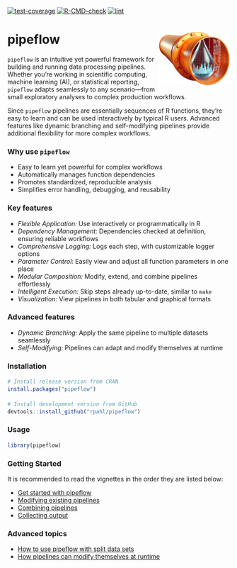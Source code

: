 
<!-- README.md is generated from README.Rmd. Please edit that file -->

<!-- badges: start -->

[![test-coverage](https://github.com/rpahl/pipeflow/actions/workflows/test-coverage.yaml/badge.svg)](https://github.com/rpahl/pipeflow/actions/workflows/test-coverage.yaml)
[![R-CMD-check](https://github.com/rpahl/pipeflow/actions/workflows/check-standard.yaml/badge.svg)](https://github.com/rpahl/pipeflow/actions/workflows/check-standard.yaml)
[![lint](https://github.com/rpahl/pipeflow/actions/workflows/lint.yaml/badge.svg)](https://github.com/rpahl/pipeflow/actions/workflows/lint.yaml)

<!-- badges: end -->

# pipeflow <img src="man/figures/logo.png" alt="logo" align="right" width="163" height="121"/>

`pipeflow` is an intuitive yet powerful framework for building and
running data processing pipelines. Whether you’re working in scientific
computing, machine learning (AI), or statistical reporting, `pipeflow`
adapts seamlessly to any scenario—from small exploratory analyses to
complex production workflows.

Since `pipeflow` pipelines are essentially sequences of R functions,
they’re easy to learn and can be used interactively by typical R users.
Advanced features like dynamic branching and self-modifying pipelines
provide additional flexibility for more complex workflows.

### Why use `pipeflow`

- Easy to learn yet powerful for complex workflows
- Automatically manages function dependencies
- Promotes standardized, reproducible analysis
- Simplifies error handling, debugging, and reusability

### Key features

- *Flexible Application:* Use interactively or programmatically in R
- *Dependency Management:* Dependencies checked at definition, ensuring
  reliable workflows
- *Comprehensive Logging:* Logs each step, with customizable logger
  options
- *Parameter Control:* Easily view and adjust all function parameters in
  one place
- *Modular Composition:* Modify, extend, and combine pipelines
  effortlessly
- *Intelligent Execution:* Skip steps already up-to-date, similar to
  `make`
- *Visualization:* View pipelines in both tabular and graphical formats

### Advanced features

- *Dynamic Branching:* Apply the same pipeline to multiple datasets
  seamlessly
- *Self-Modifying:* Pipelines can adapt and modify themselves at runtime

### Installation

``` r
# Install release version from CRAN
install.packages("pipeflow")

# Install development version from GitHub
devtools::install_github("rpahl/pipeflow")
```

### Usage

``` r
library(pipeflow)
```

### Getting Started

It is recommended to read the vignettes in the order they are listed
below:

- [Get started with
  pipeflow](https://rpahl.github.io/pipeflow/articles/get-started.html)
- [Modifying existing
  pipelines](https://rpahl.github.io/pipeflow/articles/modify-pipeline.html)
- [Combining
  pipelines](https://rpahl.github.io/pipeflow/articles/combine-pipelines.html)
- [Collecting
  output](https://rpahl.github.io/pipeflow/articles/collect-output.html)

### Advanced topics

- [How to use pipeflow with split data
  sets](https://rpahl.github.io/pipeflow/articles/split-and-combine.html)
- [How pipelines can modify themselves at
  runtime](https://rpahl.github.io/pipeflow/articles/self-modify-pipeline.html)
